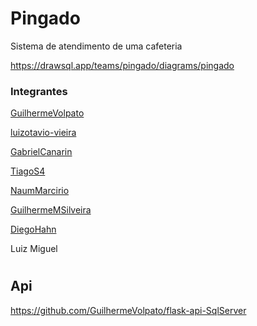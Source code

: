 # Pingado
Sistema de atendimento de uma cafeteria

https://drawsql.app/teams/pingado/diagrams/pingado

### Integrantes

[GuilhermeVolpato](https://github.com/GuilhermeVolpato)

[luizotavio-vieira](https://github.com/luizotavio-vieira)

[GabrielCanarin](https://github.com/GabrielCanarin)

[TiagoS4](https://github.com/TiagoS4)

[NaumMarcirio](https://github.com/NaumMarcirio)

[GuilhermeMSilveira](https://github.com/GuilhermeMSilveira)

[DiegoHahn](https://github.com/DiegoHahn)

Luiz Miguel
#
## Api
https://github.com/GuilhermeVolpato/flask-api-SqlServer
